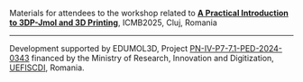Materials for attendees to the workshop related to [**A Practical Introduction to 3DP-Jmol and 3D Printing**](https://icmb2025.stiinta-cercetare.ro/workshops/), ICMB2025, Cluj, Romania


-------------------------------------------
Development supported by EDUMOL3D, Project [PN-IV-P7-7.1-PED-2024-0343](http://cercetare.bio.uaic.ro/grupuri/bioactive/content/grants/PED2024_mm.html) financed by the Ministry of Research, Innovation and Digitization, [UEFISCDI](https://uefiscdi.gov.ro/), Romania.
